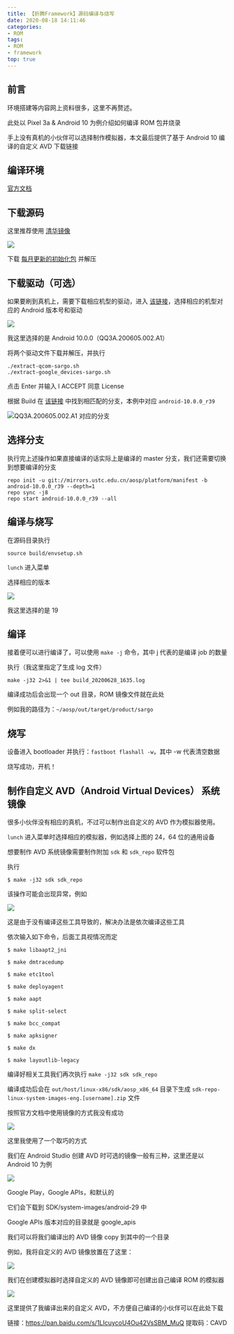 ```yaml
---
title: 【折腾Framework】源码编译与烧写
date: 2020-08-18 14:11:46
categories: 
- ROM
tags: 
- ROM
- framework
top: true
---
```


<!-- more-->

## 前言

环境搭建等内容网上资料很多，这里不再赘述。

此处以 Pixel 3a & Android 10 为例介绍如何编译 ROM 包并烧录

手上没有真机的小伙伴可以选择制作模拟器，本文最后提供了基于 Android 10 编译的自定义 AVD 下载链接

## 编译环境

[官方文档](https://source.android.com/setup/build/initializing)

## 下载源码

这里推荐使用 [清华镜像](https://mirrors.tuna.tsinghua.edu.cn/help/AOSP/)

![](https://gitee.com/flywith24/Album/raw/master/img/20200628155443.png)

下载 [每月更新的初始化包](https://mirrors.tuna.tsinghua.edu.cn/aosp-monthly/aosp-latest.tar) 并解压

## 下载驱动（可选）

如果要刷到真机上，需要下载相应机型的驱动，进入 [该链接](https://developers.google.com/android/drivers)，选择相应的机型对应的 Android 版本号和驱动

![](https://gitee.com/flywith24/Album/raw/master/img/20200628160058.png)

我这里选择的是 Android 10.0.0（QQ3A.200605.002.A1）

将两个驱动文件下载并解压，并执行

```
./extract-qcom-sargo.sh
./extract-google_devices-sargo.sh
```

点击 Enter 并输入 I ACCEPT 同意 License



根据 Build 在 [该链接](https://source.android.com/setup/start/build-numbers) 中找到相匹配的分支，本例中对应 `android-10.0.0_r39`

![QQ3A.200605.002.A1 对应的分支](https://gitee.com/flywith24/Album/raw/master/img/20200628160259.png)



## 选择分支

执行完上述操作如果直接编译的话实际上是编译的 master 分支，我们还需要切换到想要编译的分支

``` 
repo init -u git://mirrors.ustc.edu.cn/aosp/platform/manifest -b android-10.0.0_r39 --depth=1
repo sync -j8
repo start android-10.0.0_r39 --all
```



## 编译与烧写

在源码目录执行

`source build/envsetup.sh`

`lunch` 进入菜单

选择相应的版本

![](https://gitee.com/flywith24/Album/raw/master/img/20200628162935.png)

我这里选择的是 19

## 编译

接着便可以进行编译了，可以使用 `make -j` 命令，其中 j 代表的是编译 job 的数量

执行（我这里指定了生成 log 文件）

`make -j32 2>&1 | tee build_20200628_1635.log`

编译成功后会出现一个 out 目录，ROM 镜像文件就在此处

例如我的路径为：`~/aosp/out/target/product/sargo`

## 烧写

设备进入 bootloader 并执行：`fastboot flashall -w`，其中 -w 代表清空数据

烧写成功，开机！



## 制作自定义 AVD（Android Virtual Devices） 系统镜像

很多小伙伴没有相应的真机，不过可以制作出自定义的 AVD 作为模拟器使用。

`lunch` 进入菜单时选择相应的模拟器，例如选择上图的 24，64 位的通用设备

想要制作 AVD 系统镜像需要制作附加 `sdk` 和 `sdk_repo` 软件包

执行

```shell
$ make -j32 sdk sdk_repo
```

该操作可能会出现异常，例如

![](https://gitee.com/flywith24/Album/raw/master/img/20200818135050.png)

这是由于没有编译这些工具导致的，解决办法是依次编译这些工具

依次输入如下命令，后面工具视情况而定

```shell
$ make libaapt2_jni

$ make dmtracedump

$ make etc1tool

$ make deployagent

$ make aapt

$ make split-select

$ make bcc_compat

$ make apksigner

$ make dx

$ make layoutlib-legacy
```

编译好相关工具我们再次执行 `make -j32 sdk sdk_repo`



编译成功后会在 `out/host/linux-x86/sdk/aosp_x86_64` 目录下生成 `sdk-repo-linux-system-images-eng.[username].zip` 文件

按照官方文档中使用镜像的方式我没有成功

![](https://gitee.com/flywith24/Album/raw/master/img/20200818135851.png)



这里我使用了一个取巧的方式

我们在 Android Studio 创建 AVD 时可选的镜像一般有三种，这里还是以 Android 10 为例

![](https://gitee.com/flywith24/Album/raw/master/img/20200818140305.png)

Google Play，Google APIs，和默认的

它们会下载到 SDK/system-images/android-29 中

Google APIs 版本对应的目录就是 google_apis

我们可以将我们编译出的 AVD 镜像 copy 到其中的一个目录

例如，我将自定义的 AVD 镜像放置在了这里：

![](https://gitee.com/flywith24/Album/raw/master/img/20200818140734.png)

我们在创建模拟器时选择自定义的 AVD 镜像即可创建出自己编译 ROM  的模拟器

![](https://gitee.com/flywith24/Album/raw/master/img/20200818141020.png)



这里提供了我编译出来的自定义 AVD，不方便自己编译的小伙伴可以在此处下载

链接：https://pan.baidu.com/s/1LIcuycoU4Ou42VsSBM_MuQ 
提取码：CAVD
